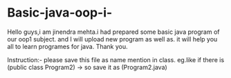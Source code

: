 # Basic-java-oop-i-
Hello guys,i am jinendra mehta.i had prepared some basic java program of our oop1 subject.
and I will upload new program as well as. 
it will help you all to learn programes for java.
Thank you.

Instruction:-
please save this file as name mention in class.
eg.like if there is (public class Program2) -> so save it as (Program2.java)
